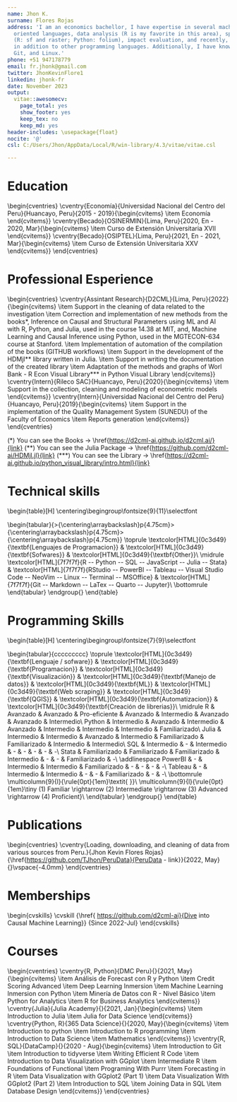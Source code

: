 ```yaml
---
name: Jhon K.
surname: Flores Rojas
address: 'I am an economics bachellor, I have expertise in several machine learning
  oriented languages, data analysis (R is my favorite in this area), spatial analysis
  (R: sf and raster; Python: folium), impact evaluation, and recently, causal inference,
  in addition to other programming languages. Additionally, I have knowledge in JavaScript,
  Git, and Linux.'
phone: +51 947178779
email: fr.jhonk@gmail.com
twitter: JhonKevinFlore1
linkedin: jhonk-fr
date: November 2023
output:
  vitae::awesomecv:
    page_total: yes
    show_footer: yes
    keep_tex: no
    keep_md: yes
header-includes: \usepackage{float}
nocite: '@'
csl: C:/Users/Jhon/AppData/Local/R/win-library/4.3/vitae/vitae.csl

---
```











Education
===============================

\begin{cventries}
	\cventry{Economía}{Universidad Nacional del Centro del Peru}{Huancayo, Peru}{2015 - 2019}{\begin{cvitems}
\item Economía
\end{cvitems}}
	\cventry{Becado}{OSINERMIN}{Lima, Peru}{2020, En - 2020, Mar}{\begin{cvitems}
\item Curso de Extensión Universitaria XVII
\end{cvitems}}
	\cventry{Becado}{OSIPTEL}{Lima, Peru}{2021, En - 2021, Mar}{\begin{cvitems}
\item Curso de Extensión Universitaria XXV
\end{cvitems}}
\end{cventries}

Professional Esperience
===============================

\begin{cventries}
	\cventry{Assintant Research}{D2CML}{Lima, Peru}{2022}{\begin{cvitems}
\item Support in the cleaning of data related to the investigation
\item Correction and implementation of new methods from the books*, Inference on Causal and Structural Parameters using ML and AI with R, Python, and Julia, used in the course 14.38 at MIT, and, Machine Learning and Causal Inference using Python, used in the MGTECON-634 course at Stanford.
\item Implementation of automation of the compilation of the books (GITHUB workflows)
\item Support in the development of the HDMjl** library written in Julia.
\item Support in writing the documentation of the created library
\item Adaptation of the methods and graphs of Worl Bank - R Econ Visual Library*** in Python Visual Library
\end{cvitems}}
	\cventry{Intern}{Rileco SAC}{Huancayo, Peru}{2020}{\begin{cvitems}
\item Support in the collection, cleaning and modeling of econometric models
\end{cvitems}}
	\cventry{Intern}{Universidad Nacional del Centro del Peru}{Huancayo, Peru}{2019}{\begin{cvitems}
\item Support in the implementation of the Quality Management System (SUNEDU) of the Faculty of Economics
\item Reports generation
\end{cvitems}}
\end{cventries}

<!-- \tiny -->
(\*) You can see the Books  $\rightarrow$ \href{https://d2cml-ai.github.io/d2cml.ai/}{link} 
(\**) You can see the Julia Package $\rightarrow$ \href{https://github.com/d2cml-ai/HDMjl.jl}{link}
(\***) You can see the Library $\rightarrow$ \href{https://d2cml-ai.github.io/python_visual_library/intro.html}{link}

<!-- \footnotesize -->



Technical skills
===============================

\begin{table}[H]
\centering\begingroup\fontsize{9}{11}\selectfont

\begin{tabular}{>{\centering\arraybackslash}p{4.75cm}>{\centering\arraybackslash}p{4.75cm}>{\centering\arraybackslash}p{4.75cm}}
\toprule
\textcolor[HTML]{0c3d49}{\textbf{Lenguajes de Programacion}} & \textcolor[HTML]{0c3d49}{\textbf{Sofwares}} & \textcolor[HTML]{0c3d49}{\textbf{Other}}\\
\midrule
\textcolor[HTML]{7f7f7f}{R -- Python -- SQL -- JavaScript -- Julia -- Stata} & \textcolor[HTML]{7f7f7f}{RStudio -- PowerBI -- Tableau -- Visual Studio Code -- NeoVim -- Linux -- Terminal -- MSOffice} & \textcolor[HTML]{7f7f7f}{Git -- Markdown -- LaTex -- Quarto -- Jupyter}\\
\bottomrule
\end{tabular}
\endgroup{}
\end{table}


Programming Skills
===============================

\begin{table}[H]
\centering\begingroup\fontsize{7}{9}\selectfont

\begin{tabular}{ccccccccc}
\toprule
\textcolor[HTML]{0c3d49}{\textbf{Lenguaje / sofware}} & \textcolor[HTML]{0c3d49}{\textbf{Programacion}} & \textcolor[HTML]{0c3d49}{\textbf{Visualización}} & \textcolor[HTML]{0c3d49}{\textbf{Manejo de datos}} & \textcolor[HTML]{0c3d49}{\textbf{ML}} & \textcolor[HTML]{0c3d49}{\textbf{Web scraping}} & \textcolor[HTML]{0c3d49}{\textbf{QGIS}} & \textcolor[HTML]{0c3d49}{\textbf{Automatizacion}} & \textcolor[HTML]{0c3d49}{\textbf{Creación de librerias}}\\
\midrule
R & Avanzado & Avanzado & Pro-eficiente & Avanzado & Intermedio & Avanzado & Avanzado & Intermedio\\
Python & Intermedio & Avanzado & Intermedio & Avanzado & Intermedio & Intermedio & Intermedio & Familiarizado\\
Julia & Intermedio & Intermedio & Avanzado & Intermedio & Familiarizado & Familiarizado & Intermedio & Intermedio\\
SQL & Intermedio & - & Intermedio & - & - & - & - & -\\
Stata & Familiarizado & Familiarizado & Familiarizado & Intermedio & - & - & Familiarizado & -\\
\addlinespace
PowerBI & - & Intermedio & Intermedio & Familiarizado & - & - & - & -\\
Tableau & - & Intermedio & Intermedio & - & - & Familiarizado & - & -\\
\bottomrule
\multicolumn{9}{l}{\rule{0pt}{1em}\textit{ }}\\
\multicolumn{9}{l}{\rule{0pt}{1em}\tiny (1) Familiar \rightarrow (2) Intermediate  \rightarrow (3) Advanced  \rightarrow (4) Proficient}\\
\end{tabular}
\endgroup{}
\end{table}


Publications
===============================

\begin{cventries}
	\cventry{Loading, downloading, and cleaning of data from various sources from Peru.}{Jhon Kevin Flores Rojas}{\href{https://github.com/TJhon/PeruData}{PeruData - link}}{2022, May}{}\vspace{-4.0mm}
\end{cventries}




Memberships
===============================


\begin{cvskills}
  \cvskill
    {\href{ https://github.com/d2cml-ai}{Dive into Causal Machine Learning}}
    {Since 2022-Jul}
\end{cvskills}




Courses
===============================

\begin{cventries}
	\cventry{R, Python}{DMC Peru}{}{2021, May}{\begin{cvitems}
\item Análisis de Forecast con R y Python
\item Credit Scoring Advanced
\item Deep Learning Inmersion
\item Machine Learning Inmersion con Python
\item Minería de Datos con R - Nivel Básico
\item Python for Analytics
\item R for Business Analytics
\end{cvitems}}
	\cventry{Julia}{Julia Academy}{}{2021, Jan}{\begin{cvitems}
\item Introduction to Julia
\item Julia for Data Science
\end{cvitems}}
	\cventry{Python, R}{365 Data Science}{}{2020, May}{\begin{cvitems}
\item Introduction to python
\item Introduction to R programming
\item Introduction to Data Science
\item Mathematics
\end{cvitems}}
	\cventry{R, SQL}{DataCamp}{}{2020 - Aug}{\begin{cvitems}
\item Introduction to Git
\item Introduction to tidyverse
\item Writing Efficient R Code
\item Introduction to Data Visualization with GGplot
\item Intermediate R
\item Foundations of Functional
\item Programing With Purrr
\item Forecasting in R
\item Data Visualization with GGplot2 (Part 1)
\item Data Visualization With GGplot2 (Part 2)
\item Introduction to SQL
\item Joining Data in SQL
\item Database Design
\end{cvitems}}
\end{cventries}




